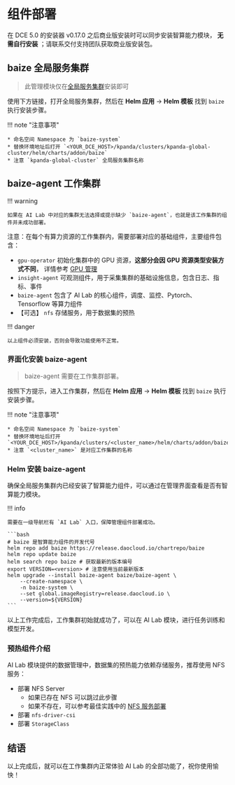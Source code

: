 # 组件部署

在 DCE 5.0 的安装器 v0.17.0 之后商业版安装时可以同步安装智算能力模块，
**无需自行安装** ；请联系交付支持团队获取商业版安装包。

## baize 全局服务集群

> 此管理模块仅在[全局服务集群](../../kpanda/user-guide/clusters/cluster-role.md#_2)安装即可

使用下方链接，打开全局服务集群，然后在 __Helm 应用__ -> __Helm 模板__ 找到 `baize` 执行安装步骤。

!!! note "注意事项"

    * 命名空间 Namespace 为 `baize-system`
    * 替换环境地址后打开 `<YOUR_DCE_HOST>/kpanda/clusters/kpanda-global-cluster/helm/charts/addon/baize`
    * 注意 `kpanda-global-cluster` 全局服务集群名称

## baize-agent 工作集群

!!! warning

    如果在 AI Lab 中对应的集群无法选择或提示缺少 `baize-agent`，也就是该工作集群的组件并未成功部署。

注意：在每个有算力资源的工作集群内，需要部署对应的基础组件，主要组件包含：

* `gpu-operator` 初始化集群中的 GPU 资源，**这部分会因 GPU 资源类型安装方式不同**，
  详情参考 [GPU 管理](../../kpanda/user-guide/gpu/index.md)
* `insight-agent` 可观测组件，用于采集集群的基础设施信息，包含日志、指标、事件
* `baize-agent` 包含了 AI Lab 的核心组件，调度、监控、Pytorch、Tensorflow 等算力组件
* 【可选】 `nfs` 存储服务，用于数据集的预热

!!! danger

    以上组件必须安装，否则会导致功能使用不正常。

### 界面化安装 baize-agent

> baize-agent 需要在工作集群部署。

按照下方提示，进入工作集群，然后在 __Helm 应用__ -> __Helm 模板__ 找到 `baize` 执行安装步骤。

!!! note "注意事项"

    * 命名空间 Namespace 为 `baize-system`
    * 替换环境地址后打开 `<YOUR_DCE_HOST>/kpanda/clusters/<cluster_name>/helm/charts/addon/baize`
    * 注意 `<cluster_name>` 是对应工作集群的名称

### Helm 安装 baize-agent

确保全局服务集群内已经安装了智算能力组件，可以通过在管理界面查看是否有智算能力模块。

!!! info

    需要在一级导航栏有 `AI Lab` 入口，保障管理组件部署成功。

    ```bash
    # baize 是智算能力组件的开发代号
    helm repo add baize https://release.daocloud.io/chartrepo/baize
    helm repo update baize
    helm search repo baize # 获取最新的版本编号
    export VERSION=<version> # 注意使用当前最新版本
    helm upgrade --install baize-agent baize/baize-agent \
        --create-namespace \
        -n baize-system \
        --set global.imageRegistry=release.daocloud.io \
        --version=${VERSION}
    ```

以上工作完成后，工作集群初始就成功了，可以在 AI Lab 模块，进行任务训练和模型开发。

### 预热组件介绍

AI Lab 模块提供的数据管理中，数据集的预热能力依赖存储服务，推荐使用 NFS 服务：

* 部署 NFS Server
    * 如果已存在 NFS 可以跳过此步骤
    * 如果不存在，可以参考最佳实践中的 [NFS 服务部署](../../baize/best-practice/deploy-nfs-in-worker.md)
* 部署 `nfs-driver-csi`
* 部署 `StorageClass`

## 结语

以上完成后，就可以在工作集群内正常体验 AI Lab 的全部功能了，祝你使用愉快！
